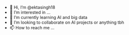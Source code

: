 - 👋 Hi, I’m @ektasingh18
- 👀 I’m interested in ...
- 🌱 I’m currently learning AI and big data
- 💞️ I’m looking to collaborate on AI projects or anything tbh
- 📫 How to reach me ...

<!---
ektasingh18/ektasingh18 is a ✨ special ✨ repository because its `README.md` (this file) appears on your GitHub profile.
You can click the Preview link to take a look at your changes.
--->
